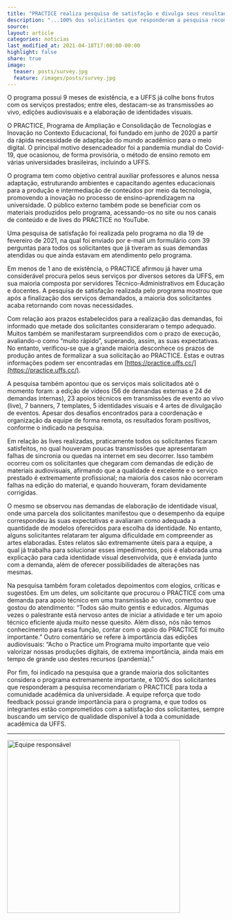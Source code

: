 ```yaml
---
title: "PRACTICE realiza pesquisa de satisfação e divulga seus resultados"
description: "...100% dos solicitantes que responderam a pesquisa recomendariam o PRACTICE para toda a comunidade acadêmica da universidade."
source:
layout: article
categories: noticias
last_modified_at: 2021-04-18T17:00:00-00:00
highlight: false
share: true
image:
  teaser: posts/survey.jpg
  feature: /images/posts/survey.jpg
---
```


O programa possui 9 meses de existência, e a UFFS já colhe bons frutos com os serviços prestados; entre eles, destacam-se as transmissões ao vivo, edições audiovisuais e a elaboração de identidades visuais.

O PRACTICE, Programa de Ampliação e Consolidação de Tecnologias e Inovação no Contexto Educacional, foi fundado em junho de 2020 a partir da rápida necessidade de adaptação do mundo acadêmico para o meio digital. O principal motivo desencadeador foi a pandemia mundial do Covid-19, que ocasionou, de forma provisória, o método de ensino remoto em várias universidades brasileiras, incluindo a UFFS.

O programa tem como objetivo central auxiliar professores e alunos nessa adaptação, estruturando ambientes e capacitando agentes educacionais para a produção e intermediação de conteúdos por meio da tecnologia, promovendo a inovação no processo de ensino-aprendizagem na universidade. O público externo também pode se beneficiar com os materiais produzidos pelo programa, acessando-os no site ou nos canais de conteúdo e de lives do PRACTICE no YouTube.

Uma pesquisa de satisfação foi realizada pelo programa no dia 19 de fevereiro de 2021, na qual foi enviado por e-mail um formulário com 39 perguntas para todos os solicitantes que já tiveram as suas demandas atendidas ou que ainda estavam em atendimento pelo programa.

Em menos de 1 ano de existência, o PRACTICE afirmou já haver uma considerável procura pelos seus serviços por diversos setores da UFFS, em sua maioria composta por servidores Técnico-Administrativos em Educação e docentes. A pesquisa de satisfação realizada pelo programa mostrou que após a finalização dos serviços demandados, a maioria dos solicitantes acaba retornando com novas necessidades.

Com relação aos prazos estabelecidos para a realização das demandas, foi informado que metade dos solicitantes consideraram o tempo adequado. Muitos também se manifestaram surpreendidos com o prazo de execução, avaliando-o como “muito rápido”, superando, assim, as suas expectativas. No entanto, verificou-se que a grande maioria desconhece os prazos de produção antes de formalizar a sua solicitação ao PRACTICE. Estas e outras informações podem ser encontradas em [https://practice.uffs.cc/](https://practice.uffs.cc/).

A pesquisa também apontou que os serviços mais solicitados até o momento foram: a edição de vídeos (56 de demandas externas e 24 de demandas internas), 23 apoios técnicos em transmissões de evento ao vivo (live), 7 banners, 7 templates, 5 identidades visuais e 4 artes de divulgação de eventos. Apesar dos desafios encontrados para a coordenação e organização da equipe de forma remota, os resultados foram positivos, conforme o indicado na pesquisa.

Em relação às lives realizadas, praticamente todos os solicitantes ficaram satisfeitos, no qual houveram poucas transmissões que apresentaram falhas de sincronia ou quedas na internet em seu decorrer. Isso também ocorreu com os solicitantes que chegaram com demandas de edição de materiais audiovisuais, afirmando que a qualidade é excelente e o serviço prestado é extremamente profissional; na maioria dos casos não ocorreram falhas na edição do material, e quando houveram, foram devidamente corrigidas.

O mesmo se observou nas demandas de elaboração de identidade visual, onde uma parcela dos solicitantes manifestou que o desempenho da equipe correspondeu às suas expectativas e avaliaram como adequada a quantidade de modelos oferecidos para escolha da identidade. No entanto, alguns solicitantes relataram ter alguma dificuldade em compreender as artes elaboradas. Estes relatos são extremamente úteis para a equipe, a qual já trabalha para solucionar esses impedimentos, pois é elaborada uma explicação para cada identidade visual desenvolvida, que é enviada junto com a demanda, além de oferecer possibilidades de alterações nas mesmas.

Na pesquisa também foram coletados depoimentos com elogios, críticas e sugestões. Em um deles, um solicitante que procurou o PRACTICE com uma demanda para apoio técnico em uma transmissão ao vivo, comentou que gostou do atendimento: “Todos são muito gentis e educados. Algumas vezes o palestrante está nervoso antes de iniciar a atividade e ter um apoio técnico eficiente ajuda muito nesse quesito. Além disso, nós não temos conhecimento para essa função, contar com o apoio do PRACTICE foi muito importante.” Outro comentário se refere à importância das edições audiovisuais: “Acho o Practice um Programa muito importante que veio valorizar nossas produções digitais, de extrema importância, ainda mais em tempo de grande uso destes recursos (pandemia).”

Por fim, foi indicado na pesquisa que a grande maioria dos solicitantes considera o programa extremamente importante, e 100% dos solicitantes que responderam a pesquisa recomendariam o PRACTICE para toda a comunidade acadêmica da universidade. A equipe reforça que todo feedback possui grande importância para o programa, e que todos os integrantes estão comprometidos com a satisfação dos solicitantes, sempre buscando um serviço de qualidade disponível à toda a comunidade acadêmica da UFFS.

---
<img src="/images/posts/creditos-pesquisa-practice.png" alt="Equipe responsável" width=400>
